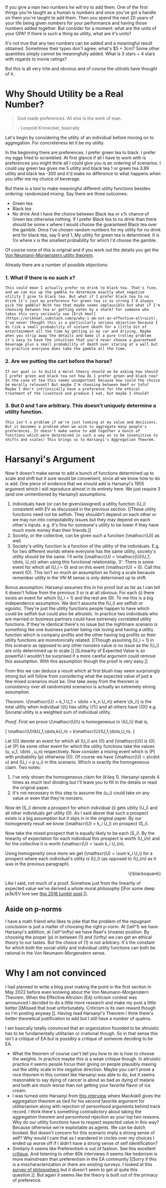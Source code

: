 
If you give a man two numbers he will try to add them. One of the first things you're taught as a human is numbers and once you've got a handle on them you're taught to add them. Then you spend the next 20 years of your life being given numbers for your performance and having those numbers added together. But consider for a moment: what are the units of your GPA? If there is such a thing as utility, what are it's units?

It's not true that any two numbers can be added and a meaningful result obtained. Sometimes their types don't agree: what's $5 + 3cm? Some other quantities simply cannot be meaningfully added. What is 3 stars + 4 stars with regards to movie ratings?

But this is all very trite and obvious and of course the utilcels have thought of it.

# Why Should Utility be a Real Number?
<blockquote class="quote epigraph">
<p>God made preferences. All else is the work of man.</p>
<p>- Leopold Kronecker, basically</p></blockquote>

Let's begin by considering the utility of an individual before moving on to aggregation. For concreteness let it be my utility.

In the beginning there are preferences. I prefer green tea to black. I prefer my eggs fried to scrambled. At first glance if all I have to work with is preferences you might think all I could give you is an ordering of scenarios. I could say green tea gives me 5 utility and black tea 1 or green tea 3.89 utility and black tea -300 and it'd make no difference to what happens when you offer me my choice of beverage.

But there is a tool to make meaningful different utility functions besides ordering: randomized mixing. Say there are three outcomes:
- Green tea
- Black tea
- No drink
And I have the choice between Black tea or x% chance of Green tea otherwise nothing.
If I prefer Black tea to no drink than there should be some x where I would choose the guaranteed Black tea over the gamble. Once I've chosen random numbers for my utility for no drink and for black tea, say 0 and 1, My utility for green tea is determined. It is 1/x where x is the smallest probability for which I'd choose the gamble.

Of course none of this is original and if you work out the details you get the [Von Neumann-Morgenstern utility theorem](https://en.wikipedia.org/wiki/Von_Neumann%E2%80%93Morgenstern_utility_theorem). 

Already there are a number of possible objections:
### 1. What if there is no such x?
    This could mean I actually prefer no drink to black tea. That's fine, and we can mix up the gamble to determine exactly what negative utility I give to black tea. But what if I prefer black tea to no drink it's just my preference for green tea is so strong I'd always pick the gamble? With tea that maybe seems implausible but what if I'm choosing between tea or getting eaten by a shark? For someone who takes this very seriously see [Erik Hoel](https://erikhoel.substack.com/p/why-i-am-not-an-effective-altruist). I've never thought this is a particularly serious objection because I do risk a small probability of violent death for a little bit of entertainment all the time by getting in my car and driving. Maybe when you strip away the details and make it a pure trolley problem it's easy to have the intuition that you'd never choose a guaranteed beverage plus a small probability of death over staring at a wall but in practice everyone does take the gamble all the time.
### 2. Are we putting the cart before the horse?
    If our goal is to build a moral theory should we be asking how should I prefer green and black tea not how do I prefer green and black tea? In the case of tea this seems unimportant because how could the choice be morally relevant? But maybe I'm choosing between beef or tofu? Maybe I don't intrinsically have a preference for the ethical treatment of the livestock and produce I eat, but maybe I should?
### 3. But 0 and 1 are arbitrary. This doesn't uniquely determine a utility function.
    This isn't a problem if we're just looking at my value and decisions. But it becomes a problem when we wish to aggregate many people's preferences. It doesn't make sense to add together a bunch of functions which were determined in such a way as to be insensitive to shifts and scales! This brings us to Harsanyi's Aggregation Theorem.

# Harsanyi's Argument

Now it doesn't make sense to add a bunch of functions determined up to scale and shift but it sure would be convenient, since all we know how to do is add. One piece of evidence that we should add is Harsanyi's 1955 argument which I will reproduce almost in its entirety here. We just require 3 (and one unmentioned by Harsanyi) assumptions:

1. Individuals have (or can be given/assigned) a utility function \(U_i\) consistent with EV as discussed in the previous section. [[These utility functions need not be selfish. They shouldn't depend on each other or we may run into computability issues but they may depend on each other's inputs. e.g. It's fine for someone's utility to be lower if they have much more money than their friends.]]
2. Society, or the collective, can be given such a function \(\mathscr{U}\) as well.
3. Society's utility function is a function of the utility of the individuals. E.g. for two different worlds where everyone has the same utility, society's utility should be the same. I'll write \(\mathscr{U} = \mathscr{U}(U_1, \dots, U_n)\) when using this functional relationship.
3': There is some event for which all \(U_i = 0\) and on this event \(\mathscr{U} = 0\). Call this event \(O\). This isn't so much an assumption as fixing a scale because remember utility in the VN-M sense is only determined up to shift. 

Bonus assumption: Harsanyi assumes this in his proof but as far as I can tell it doesn't follow from the previous 3 or is at all obvious: For each \(i\) there exists an event for which \(U_i = 1\) and the rest are \(0\). To me this is a big independence assumption. We don't assume the \(U_i\) are selfish or egoistic. They're just the utility functions people happen to have which could be selfish but could also be altruistic. In practice two individuals who are married or business partners could have extremely correlated utility functions. If they're identical there's no issue but the nightmare scenario is something like one business partner being risk loving and having a utility function which is company profits and the other having log profits so their utility functions are monotonically related. [[Though assuming \(U_i = 1\) in this scenario as opposed to any other nonzero value is no issue as the \(U_i\) are only determined up to scale.]] [[Linearity of Expected Value is so powerful I wouldn't be surprised if a more careful argument could remove this assumption. With this assumption though the proof is very easy.]]

From this we can deduce a result which at first blush may seem surprisingly strong but will follow from considering what the expected value of just a few mixed scenarios must be. One take away from the theorem is consistency over all randomized scenarios is actually an extremely strong assumption.

<p style="text-indent:0;"><em>Theorem</em>. \(\mathscr{U} = k_1 U_1 + \dots + k_n U_n\) where \(k_i\) is the total utility when individual \(i\) has utility \(1\) and all others have \(0\) e.g. Societal utility is a weighted sum of individual utility.</p>

<p style="text-indent:0;"><em>Proof</em>. First we prove \(\mathscr{U}\) is homogeneous in \(U_i\) that is,</p>

\[ \mathscr{U}(kU_1,\dots,kU_n) = k\mathscr{U}(U_1,\dots,U_n). \]

Let \(O\) denote an event for which all \(U_i\) are \(0\) and \(\mathscr{U}\) is \(0\). Let \(P\) be some other event for which the utility functions take the values \(u, u_1, \dots , u_n\) respectively. Now consider a mixing event which is \(P\) with probability \(p\) otherwise \(O\). Of course we have \(\mathscr{U} = p\cdot u\) and \(U_i = p u_i\) in this scenario. Which is exactly the homogeneous claim. Two notes:
1. I've only shown the homogeneous claim for \(k\leq 1\). Harsanyi spends 4 times as much text dividing but I'll leave you to fill in the details or read the original paper.
2. It's not necessary in this step to assume the \(u_i\) could take on any value or even that they're nonzero.

Now let \(S_i\) denote a prospect for which individual \(i\) gets utility \(U_i\) and all other individuals get utility \(0\). As I said above that such a prospect exists is a big assumption but it slips in in the original paper. By our homogeneity result we know \(\mathscr{U} = k_i U_i\) on prospect \(S_i\).

Now take the mixed prospect that is equally likely to be each \(S_i\). By the linearity of expectation for each individual this prospect is worth \(U_i/n\) and for the collective it is worth \(\mathscr{U} = \sum k_i U_i/n\).

Using homogeneity once more we get \(\mathscr{U} = \sum k_i U_i\) for a prospect where each individual's utility is \(U_i\) (as opposed to \(U_i/n\) as it was in the previous paragraph).

<div style="text-align:right;">\(\blacksquare\)</div>

Like I said, not much of a proof. Somehow just from the linearity of expected value we've derived a whole moral philosophy [[For some deep ja3k/EV lore see <a href='https://www.tumblr.com/jaekmtg'>this 2016 tumblr post</a>.]].

## Aside on p-norms

I have a math friend who likes to joke that the problem of the repugnant conclusion is just a matter of choosing the right p-norm. At \(\ell^1\) we have Harsanyi's addition, at \(\ell^\infty\) we have Rawl's (insane) position. By choosing the proper \(p\) in between \(1\) and \(\infty\) we can get an ethical theory to our tastes. But the choice of \(1\) is not arbitrary. It's the constant for which both the social utility and individual utility functions can both be rational in the Von Neumann-Morgenstern sense.

# Why I am not convinced

I had planned to write a blog post making the point in the first section in May 2022 before even knowing about the Von Neumann-Morgenstern Theorem. When the Effective Altruism (EA) criticism contest was announced I decided to do a little more research and make my post a little better [[Missed that boat unfortunately. Criticism is its own reward though so I'm posting anyway.]]. Having read Harsanyi's Theorem I think there's better theoretical justification to add but I still have a number of qualms.

I am basically totally convinced that an organization founded to be altruistic has to be fundamentally utilitarian or irrational though. So in that sense this isn't a critique of EA but is possibly a critique of someone deciding to be EA.

- What the theorem of course can't tell you how to do is how to choose the weights. In practice maybe this is a weak critique though. In altruistic practice it seems people focus their giving on people plausibly maxing out the utility scale in the negative direction. Maybe you can't prove a nice theorem in this context like Harsanyi was able to do, but it seems reasonable to say dying of cancer is about as bad as dying of malaria and both are much worse than not getting your favorite flavor of ice cream.
- I was turned onto Harsanyi from [this interview](https://80000hours.org/podcast/episodes/will-macaskill-moral-philosophy/) where MacAskill gives the aggregation theorem as tied for his second favorite argument for utilitarianism along with rejection of personhood arguments behind track record. I think there's something contradictory about taking the aggregation theorem and personhood rejection as your top two reasons. Why do our utility functions have to respect expected value in this way? Because otherwise we're exploitable as agents. We can be dutch booked. But doesn't concern for this scenario imply a strong sense of self? Why would I care that as I wandered in circles over my choices I ended up worse off if I didn't have a strong sense of self identification?
- Similarly it seems like Preferentism is out of fashion. See this excellent [critique](https://users.ox.ac.uk/~sfop0060/pdf/can%20there%20be%20a%20preference-based%20utilitarianism.pdf). And listening to other 80k interviews it seems like hedonism is more mainstream than preferentism in the EA community [[Sorry if this is a mischaracterization or there are existing surveys. I looked at this [survey of philosophers](https://philpapers.org/surveys/results.pl) but it doesn't seem to get at quite this question.]]. But again it seems like the theory is built out of the primacy of preference.
